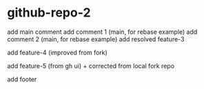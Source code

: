 # github-repo-2

add main comment
add comment 1 (main, for rebase example)
add comment 2 (main, for rebase example)
add resolved feature-3

add feature-4 (improved from fork)

add feature-5 (from gh ui) + corrected from local fork repo

add footer
